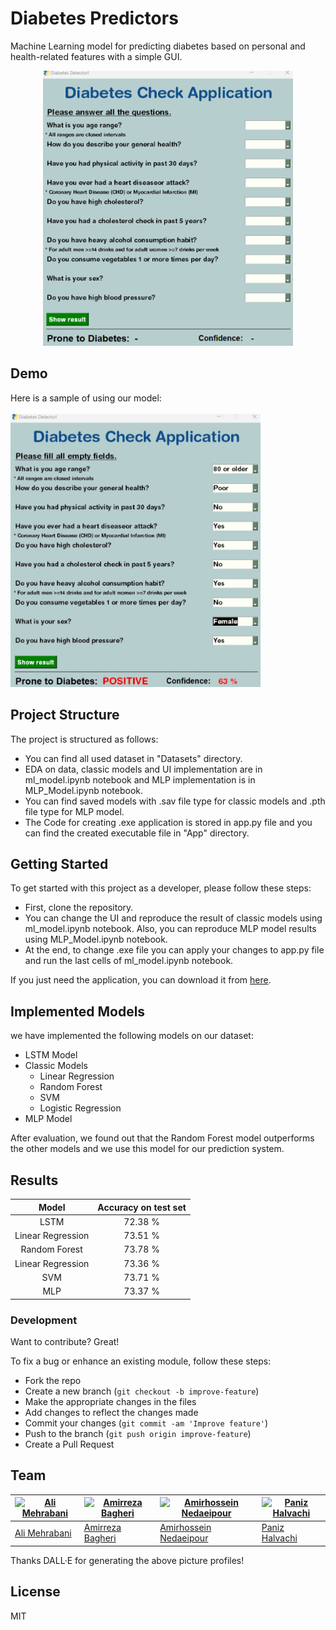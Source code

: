 #  Diabetes Predictors 
Machine Learning model for predicting diabetes based on personal and health-related features with a simple GUI.<br>
<p style="text-align: center;">
<img src="pictures/image-ui.png" width="400"/>
</p>


## Demo
Here is a sample of using our model:<br>
<br>
<img src="pictures/demo.jpg" width="400"/>

## Project Structure

The project is structured as follows:

- You can find all used dataset in "Datasets" directory.
- EDA on data, classic models and UI implementation are in ml_model.ipynb notebook and MLP implementation is in MLP_Model.ipynb notebook.
- You can find saved models with .sav file type for classic models and .pth file type for MLP model.
- The Code for creating .exe application is stored in app.py file and you can find the created executable file in "App" directory.

## Getting Started
To get started with this project as a developer, please follow these steps:

- First, clone the repository.
- You can change the UI and reproduce the result of classic models using ml_model.ipynb notebook. Also, you can reproduce MLP model results using MLP_Model.ipynb notebook.
- At the end, to change .exe file you can apply your changes to app.py file and run the last cells of ml_model.ipynb notebook.

If you just need the application, you can download it from [here](https://github.com/AmBadAl/Diabetes/dist).

## Implemented Models
we have implemented the following models on our dataset:

- LSTM Model
- Classic Models
  - Linear Regression
  - Random Forest
  - SVM
  - Logistic Regression
- MLP Model

After evaluation, we found out that the Random Forest model outperforms the other models and we use this model for our prediction system.

## Results 
| Model | Accuracy on test set |
| :---: |     :---:      |
|  LSTM  |  72.38 %  |
| Linear Regression   |  73.51 %  |
| Random Forest  |  73.78 %  |
| Linear Regression   |  73.36 %  |
| SVM |  73.71 %  |
| MLP |  73.37 %  |

### Development
Want to contribute? Great!

To fix a bug or enhance an existing module, follow these steps:

- Fork the repo
- Create a new branch (`git checkout -b improve-feature`)
- Make the appropriate changes in the files
- Add changes to reflect the changes made
- Commit your changes (`git commit -am 'Improve feature'`)
- Push to the branch (`git push origin improve-feature`)
- Create a Pull Request 



## Team

[![Ali Mehrabani](https://github.com/AmBadAl/Diabetes/blob/main/pictures/DALL%C2%B7E%202023-06-13%2023.11.47%20-%20cute%20high%20quality%20animationary%20robots%20images%20colorful.png)](https://github.com/AliMehrabani) | [![Amirreza Bagheri](https://github.com/AmBadAl/Diabetes/blob/main/pictures/DALL%C2%B7E%202023-06-13%2023.11.56%20-%20cute%20high%20quality%20animationary%20robots%20images%20colorful.png)](https://github.com/AmBadAl) | [![Amirhossein Nedaeipour](https://github.com/AmBadAl/Diabetes/blob/main/pictures/DALL%C2%B7E%202023-06-13%2023.38.03%20-%20cute%20high%20quality%20animationary%20robots%20images%20colorful.png)](https://github.com/nedaei79)|[![Paniz Halvachi](https://github.com/AmBadAl/Diabetes/blob/main/pictures/DALL%C2%B7E%202023-06-13%2023.11.53%20-%20cute%20high%20quality%20animationary%20robots%20images%20colorful.png)](https://github.com/panizhalvachi)
---|---|---|---
[Ali Mehrabani](https://github.com/AliMehrabani) |[Amirreza Bagheri](https://github.com/AmBadAl) |[Amirhossein Nedaeipour](https://github.com/nedaei79)|[Paniz Halvachi](https://github.com/panizhalvachi)

Thanks DALL·E for generating the above picture profiles!

## License
MIT



